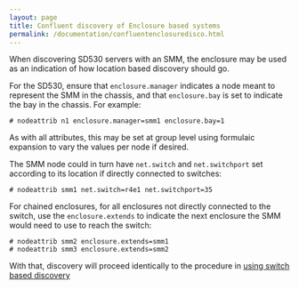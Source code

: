 ```yaml
---
layout: page
title: Confluent discovery of Enclosure based systems
permalink: /documentation/confluentenclosuredisco.html
---
```


When discovering SD530 servers with an SMM, the enclosure may be used as an indication
of how location based discovery should go.

For the SD530, ensure that `enclosure.manager` indicates a node meant to represent the SMM in the chassis, and
that `enclosure.bay`  is set to indicate the bay in the chassis. For example:

    # nodeattrib n1 enclosure.manager=smm1 enclosure.bay=1

As with all attributes, this may be set at group level using formulaic expansion to vary the values per node if desired.

The SMM node could in turn have `net.switch` and `net.switchport` set according to its location if directly connected to switches:

    # nodeattrib smm1 net.switch=r4e1 net.switchport=35

For chained enclosures, for all enclosures not directly connected to the switch, use the `enclosure.extends` to indicate the next
enclosure the SMM would need to use to reach the switch:

    # nodeattrib smm2 enclosure.extends=smm1
    # nodeattrib smm3 enclosure.extends=smm2

With that, discovery will proceed identically to the procedure in [using switch based discovery]({{site.baseurl}}/documentation/confluentswitchdisco.html)
